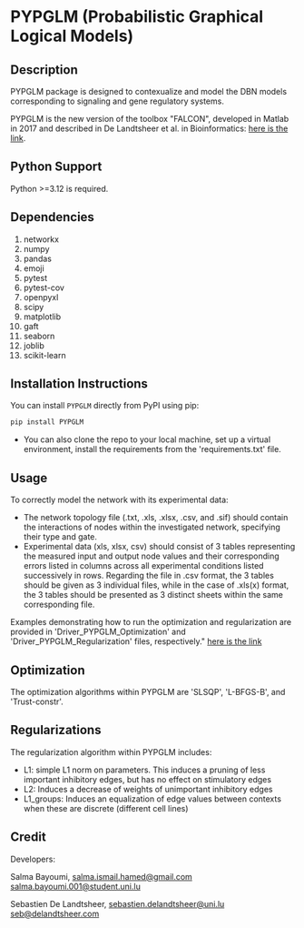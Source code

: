 # PYPGLM (Probabilistic Graphical Logical Models)

## Description

PYPGLM package is designed to contexualize and model the DBN models corresponding to 
signaling and gene regulatory systems.
							 
PYPGLM is the new version of the toolbox "FALCON", developed in Matlab in 2017 and described in De Landtsheer et al. in 
Bioinformatics: [here is the link](https://academic.oup.com/bioinformatics/article/33/21/3431/3897376).

## Python Support

Python >=3.12 is required.


## Dependencies

1. networkx  
2. numpy  
3. pandas  
4. emoji  
5. pytest  
6. pytest-cov  
7. openpyxl  
8. scipy  
9. matplotlib  
10. gaft  
11. seaborn  
12. joblib  
13. scikit-learn  

## Installation Instructions

You can install `PYPGLM` directly from PyPI using pip:

```bash
pip install PYPGLM 
```



- You can also clone the repo to your local machine, set up a virtual environment,
install the requirements from the 'requirements.txt' file.


## Usage

To correctly model the network with its experimental data:
- The network topology file (.txt, .xls, .xlsx, .csv, and .sif) should contain the interactions of nodes within the investigated network, 
  specifying their type and gate.  
- Experimental data (xls, xlsx, csv) should consist of 3 tables representing the measured input and output node values and their 
  corresponding errors listed in columns across all experimental conditions listed successively in rows. Regarding the file in .csv 
  format, the 3 tables should be given as 3 individual files, while in the case of .xls(x) format, the 3 tables should 
  be presented as 3 distinct sheets within the same corresponding file.

Examples demonstrating how to run the optimization and regularization are provided in 'Driver_PYPGLM_Optimization' and 
'Driver_PYPGLM_Regularization' files, respectively." [here is the link](https://github.com/sysbiolux/pypglm_main/tree/main/examples)

## Optimization

The optimization algorithms within PYPGLM are 'SLSQP', 'L-BFGS-B', and 'Trust-constr'.



## Regularizations

The regularization algorithm within PYPGLM includes:
- L1: simple L1 norm on parameters. This induces a pruning of less important inhibitory edges, but has no effect on stimulatory edges
- L2: Induces a decrease of weights of unimportant inhibitory edges
- L1_groups: Induces an equalization of edge values between contexts when these are discrete (different cell lines)

## Credit

Developers:

Salma Bayoumi,                salma.ismail.hamed@gmail.com
				              salma.bayoumi.001@student.uni.lu
							  
Sebastien De Landtsheer,      sebastien.delandtsheer@uni.lu
                              seb@delandtsheer.com



